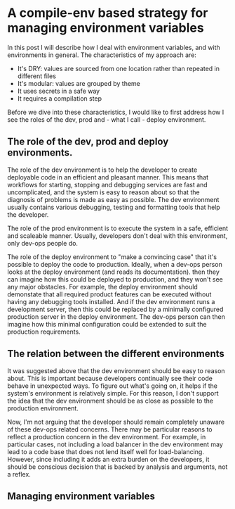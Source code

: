# A compile-env based strategy for managing environment variables

In this post I will describe how I deal with environment variables, and with environments in general.
The characteristics of my approach are:

- It's DRY: values are sourced from one location rather than repeated in different files
- It's modular: values are grouped by theme
- It uses secrets in a safe way
- It requires a compilation step

Before we dive into these characteristics, I would like to first address how I see the roles of the
dev, prod and - what I call - deploy environment.

## The role of the dev, prod and deploy environments.

The role of the dev environment is to help the developer to create deployable code in an efficient
and pleasant manner. This means that workflows for starting, stopping and debugging services are fast and uncomplicated,
and the system is easy to reason about so that the diagnosis of problems is made as easy as possible. The dev environment
usually contains various debugging, testing and formatting tools that help the developer.

The role of the prod environment is to execute the system in a safe, efficient and scaleable manner. Usually, developers
don't deal with this environment, only dev-ops people do.

The role of the deploy environment to "make a convincing case" that it's possible to deploy the code to production.
Ideally, when a dev-ops person looks at the deploy environment (and reads its documentation). then they can imagine how this
could be deployed to production, and they won't see any major obstacles. For example, the deploy environment should demonstate
that all required product features can be executed without having any debugging tools installed. And if the dev environment
runs a development server, then this could be replaced by a minimally configured production server in the deploy environment.
The dev-ops person can then imagine how this minimal configuration could be extended to suit the production requirements.

## The relation between the different environments

It was suggested above that the dev environment should be easy to reason about. This is important because developers
continually see their code behave in unexpected ways. To figure out what's going on, it helps if the system's environment
is relatively simple. For this reason, I don't support the idea that the dev environment should be as close as possible
to the production environment.

Now, I'm not arguing that the developer should remain completely unaware of these dev-ops related concerns. There may be
particular reasons to reflect a production concern in the dev environment. For example, in particular cases,
not including a load balancer in the dev environment may lead to a code base that does not lend itself well for load-balancing. However, since including it adds an extra burden on the developers, it should be conscious decision that is backed by analysis and arguments, not a reflex.

## Managing environment variables
